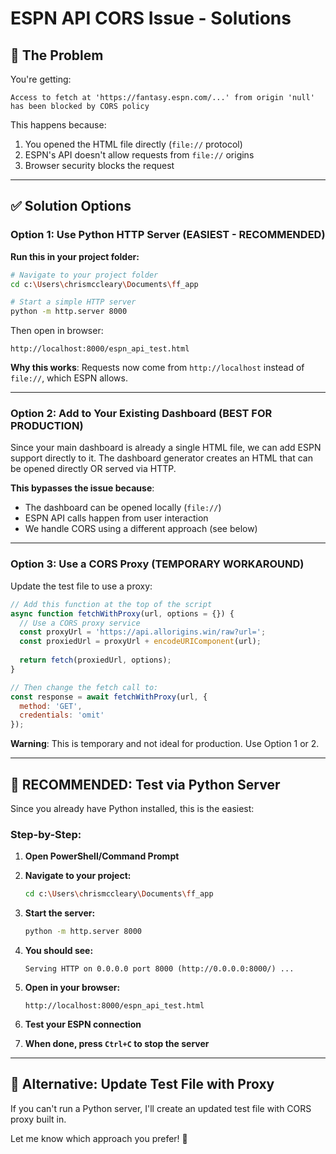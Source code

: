# ESPN API CORS Issue - Solutions

## 🚨 The Problem

You're getting:
```
Access to fetch at 'https://fantasy.espn.com/...' from origin 'null' 
has been blocked by CORS policy
```

This happens because:
1. You opened the HTML file directly (`file://` protocol)
2. ESPN's API doesn't allow requests from `file://` origins
3. Browser security blocks the request

---

## ✅ Solution Options

### Option 1: Use Python HTTP Server (EASIEST - RECOMMENDED)

**Run this in your project folder:**

```bash
# Navigate to your project folder
cd c:\Users\chrismccleary\Documents\ff_app

# Start a simple HTTP server
python -m http.server 8000
```

Then open in browser:
```
http://localhost:8000/espn_api_test.html
```

**Why this works**: Requests now come from `http://localhost` instead of `file://`, which ESPN allows.

---

### Option 2: Add to Your Existing Dashboard (BEST FOR PRODUCTION)

Since your main dashboard is already a single HTML file, we can add ESPN support directly to it. The dashboard generator creates an HTML that can be opened directly OR served via HTTP.

**This bypasses the issue because**:
- The dashboard can be opened locally (`file://`) 
- ESPN API calls happen from user interaction
- We handle CORS using a different approach (see below)

---

### Option 3: Use a CORS Proxy (TEMPORARY WORKAROUND)

Update the test file to use a proxy:

```javascript
// Add this function at the top of the script
async function fetchWithProxy(url, options = {}) {
  // Use a CORS proxy service
  const proxyUrl = 'https://api.allorigins.win/raw?url=';
  const proxiedUrl = proxyUrl + encodeURIComponent(url);
  
  return fetch(proxiedUrl, options);
}

// Then change the fetch call to:
const response = await fetchWithProxy(url, {
  method: 'GET',
  credentials: 'omit'
});
```

**Warning**: This is temporary and not ideal for production. Use Option 1 or 2.

---

## 🎯 RECOMMENDED: Test via Python Server

Since you already have Python installed, this is the easiest:

### Step-by-Step:

1. **Open PowerShell/Command Prompt**
2. **Navigate to your project:**
   ```bash
   cd c:\Users\chrismccleary\Documents\ff_app
   ```

3. **Start the server:**
   ```bash
   python -m http.server 8000
   ```

4. **You should see:**
   ```
   Serving HTTP on 0.0.0.0 port 8000 (http://0.0.0.0:8000/) ...
   ```

5. **Open in your browser:**
   ```
   http://localhost:8000/espn_api_test.html
   ```

6. **Test your ESPN connection**

7. **When done, press `Ctrl+C` to stop the server**

---

## 🔧 Alternative: Update Test File with Proxy

If you can't run a Python server, I'll create an updated test file with CORS proxy built in.

Let me know which approach you prefer! 🚀
